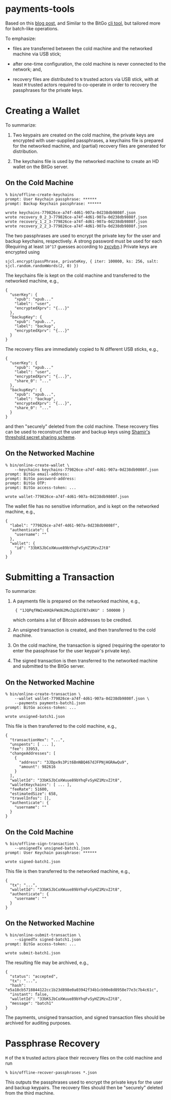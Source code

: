 # payments-tools
Based on this [blog post](https://blog.bitgo.com/cold-offline-key-support-with-bitgo-multi-sig-2/),
and Similar to the BitGo [cli tool](https://github.com/BitGo/bitgo-cli),
but tailored more for batch-like operations.

To emphasize:

* files are transferred between the cold machine and the networked machine via USB stick;

* after one-time configuration, the cold machine is never connected to the network; and,

* recovery files are distributed to `N` trusted actors via USB stick,
with at least `M` trusted actors required to co-operate in order to recovery the passphrases for the private keys.

# Creating a Wallet
To summarize:

1. Two keypairs are created on the cold machine,
the private keys are encrypted with user-supplied passphrases,
a keychains file is prepared for the networked machine,
and (partial) recovery files are generated for distribution.

2. The keychains file is used by the networked machine to create an HD wallet on the BitGo server.

## On the Cold Machine

    % bin/offline-create-keychains
    prompt: User Keychain passphrase: ******
    prompt: Backup Keychain passphrase: ******

    wrote keychains-779826ce-a74f-4d61-907a-0d238db9808f.json
    wrote recovery_0_2_3-779826ce-a74f-4d61-907a-0d238db9808f.json
    wrote recovery_1_2_3-779826ce-a74f-4d61-907a-0d238db9808f.json
    wrote recovery_2_2_3-779826ce-a74f-4d61-907a-0d238db9808f.json

The two passphrases are used to encrypt the private key for the user and backup keychains, respectively.
A strong password must be used for each
(Requiring at least `10^17` guesses according to [zxcvbn](https://github.com/dropbox/zxcvbn).)
Private keys are encrypted using

    sjcl.encrypt(passPhrase, privateKey, { iter: 100000, ks: 256, salt: sjcl.random.randomWords(2, 0) })

The keychains file is kept on the cold machine and transferred to the networked machine,
e.g.,

    {
      "userKey": {
        "xpub": "xpub..."
        "label": "user",
        "encryptedXprv": "{...}"
      },
      "backupKey": {
        "xpub": "xpub...",
        "label": "backup",
        "encryptedXprv": "{...}"
      }
    }

The recovery files are immediately copied to N different USB sticks,
e.g.,

    {
      "userKey": {
        "xpub": "xpub..."
        "label": "user",
        "encryptedXprv": "{...}",
        "share_0": "..."
      },
      "backupKey": {
        "xpub": "xpub...",
        "label": "backup",
        "encryptedXprv": "{...}",
        "share_0": "..."
      }
    }

and then "securely" deleted from the cold machine.
These recovery files can be used to reconstruct the user and backup keys using
[Shamir's threshold secret sharing scheme](http://en.wikipedia.org/wiki/Shamir's_Secret_Sharing).

## On the Networked Machine

    % bin/online-create-wallet \
        --keychains keychains-779826ce-a74f-4d61-907a-0d238db9808f.json
    prompt: BitGo email-address:
    prompt: BitGo password-address:
    prompt: BitGo OTP:
    prompt: BitGo access-token: ...

    wrote wallet-779826ce-a74f-4d61-907a-0d238db9808f.json

The wallet file has no sensitive information,
and is kept on the networked machine, e.g.,


    {
      "label": "779826ce-a74f-4d61-907a-0d238db9808f",
      "authenticate": {
        "username": ""
      },
      "wallet": {
        "id": "33bKSJbCoXWuue89bYhqFvSyHZ1MzvZJt8"
      }
    }

# Submitting a Transaction

To summarize:

1. A payments file is prepared on the networked machine,
e.g.,

        { "1JQPqfRW2xKKQkFWd62MvZq2Ed7B7x8KU" : 500000 }

    which contains a list of Bitcoin addresses to be credited.

2. An unsigned transaction is created,
and then transferred to the cold machine.

3. On the cold machine,
the transaction is signed (requiring the operator to enter the passphrase for the user keypair's private key).

4. The signed transaction is then transferred to the networked machine and submitted to the BitGo server.

## On the Networked Machine

    % bin/online-create-transaction \
        --wallet wallet-779826ce-a74f-4d61-907a-0d238db9808f.json \
        --payments payments-batch1.json 
    prompt: BitGo access-token: ...

    wrote unsigned-batch1.json

This file is then transferred to the cold machine,
e.g.,

    {
      "transactionHex": "...",
      "unspents": [ ... ],
      "fee": 33953,
      "changeAddresses": [
        {
          "address": "3JDpx9s3Pit6BnNBQ467dJFPNjHGRAwQu9",
          "amount": 982616
        }
      ],
      "walletId": "33bKSJbCoXWuue89bYhqFvSyHZ1MzvZJt8",
      "walletKeychains": [ ... ],
      "feeRate": 51600,
      "estimatedSize": 658,
      "travelInfos": [],
      "authenticate": {
        "username": ""
      }
    }

## On the Cold Machine

    % bin/offline-sign-transaction \
        --unsignedTx unsigned-batch1.json
    prompt: User Keychain passphrase: ******

    wrote signed-batch1.json

This file is then transferred to the networked machine,
e.g.,

    {
      "tx": "...",
      "walletId": "33bKSJbCoXWuue89bYhqFvSyHZ1MzvZJt8",
      "authenticate": {
        "username": ""
      }
    }

## On the Networked Machine

    % bin/online-submit-transaction \
        --signedTx signed-batch1.json
    prompt: BitGo access-token: ...

    wrote submit-batch1.json

The resulting file may be archived,
e.g.,

    {
      "status": "accepted",
      "tx": "...",
      "hash": "e5a18cb5718844122cc1b23d898e0a03942f34b1cb90e8d8958e77e3c7b4c61c",
      "instant": false,
      "walletId": "33bKSJbCoXWuue89bYhqFvSyHZ1MzvZJt8",
      "message": "batch1"
    }

The payments, unsigned transaction, and signed transaction files should be archived for auditing purposes.


# Passphrase Recovery

`M` of the `N` trusted actors place their recovery files on the cold machine and run

    % bin/offline-recover-passphrases *.json

This outputs the passphrases used to encrypt the private keys for the user and backup keypairs.
The recovery files should then be "securely" deleted from the third machine.